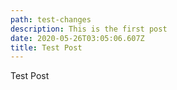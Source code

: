 ```yaml
---
path: test-changes
description: This is the first post
date: 2020-05-26T03:05:06.607Z
title: Test Post
---
```

Test Post